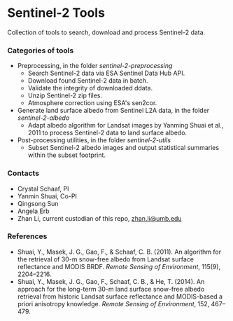 # Sentinel-2 Tools #

Collection of tools to search, download and process Sentinel-2 data. 

### Categories of tools ###

* Preprocessing, in the folder _sentinel-2-preprocessing_
    * Search Sentinel-2 data via ESA Sentinel Data Hub API. 
    * Download found Sentinel-2 data in batch. 
    * Validate the integrity of downloaded ddata. 
    * Unzip Sentinel-2 zip files.
    * Atmosphere correction using ESA's sen2cor. 
* Generate land surface albedo from Sentinel L2A data, in the folder _sentinel-2-albedo_
    * Adapt albedo algorithm for Landsat images by Yanming Shuai et al., 2011 to process Sentinel-2 data to land surface albedo.
* Post-processing utilities, in the folder _sentinel-2-utils_
    * Subset Sentinel-2 albedo images and output statistical summaries within the subset footprint. 

### Contacts ###

* Crystal Schaaf, PI
* Yanmin Shuai, Co-PI
* Qingsong Sun
* Angela Erb
* Zhan Li, current custodian of this repo, zhan.li@umb.edu

### References ###
* Shuai, Y., Masek, J. G., Gao, F., & Schaaf, C. B. (2011). An algorithm for the retrieval of 30-m snow-free albedo from Landsat surface reflectance and MODIS BRDF. _Remote Sensing of Environment_, 115(9), 2204–2216. 
* Shuai, Y., Masek, J. G., Gao, F., Schaaf, C. B., & He, T. (2014). An approach for the long-term 30-m land surface snow-free albedo retrieval from historic Landsat surface reflectance and MODIS-based a priori anisotropy knowledge. _Remote Sensing of Environment_, 152, 467–479. 